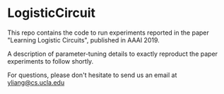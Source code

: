 # LogisticCircuit

This repo contains the code to run experiments reported in the paper "Learning Logistic Circuits", published in AAAI 2019.

A description of parameter-tuning details to exactly reproduct the paper experiments to follow shortly.

For questions, please don't hesitate to send us an email at yliang@cs.ucla.edu
